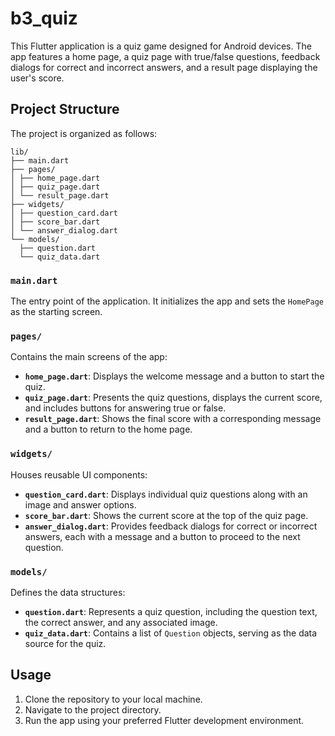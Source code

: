 # b3_quiz

This Flutter application is a quiz game designed for Android devices. The app features a home page, a quiz page with true/false questions, feedback dialogs for correct and incorrect answers, and a result page displaying the user's score.

## Project Structure

The project is organized as follows:

```
lib/
├── main.dart
├── pages/
│ ├── home_page.dart
│ ├── quiz_page.dart
│ └── result_page.dart
├── widgets/
│ ├── question_card.dart
│ ├── score_bar.dart
│ └── answer_dialog.dart
└── models/
  ├── question.dart
  └── quiz_data.dart
```

### `main.dart`

The entry point of the application. It initializes the app and sets the `HomePage` as the starting screen.

### `pages/`

Contains the main screens of the app:

- **`home_page.dart`**: Displays the welcome message and a button to start the quiz.
- **`quiz_page.dart`**: Presents the quiz questions, displays the current score, and includes buttons for answering true or false.
- **`result_page.dart`**: Shows the final score with a corresponding message and a button to return to the home page.

### `widgets/`

Houses reusable UI components:

- **`question_card.dart`**: Displays individual quiz questions along with an image and answer options.
- **`score_bar.dart`**: Shows the current score at the top of the quiz page.
- **`answer_dialog.dart`**: Provides feedback dialogs for correct or incorrect answers, each with a message and a button to proceed to the next question.

### `models/`

Defines the data structures:

- **`question.dart`**: Represents a quiz question, including the question text, the correct answer, and any associated image.
- **`quiz_data.dart`**: Contains a list of `Question` objects, serving as the data source for the quiz.

## Usage

1. Clone the repository to your local machine.
2. Navigate to the project directory.
3. Run the app using your preferred Flutter development environment.
